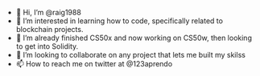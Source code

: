 - 👋 Hi, I’m @raig1988
- 👀 I’m interested in learning how to code, specifically related to blockchain projects.
- 🌱 I’m already finished CS50x and now working on CS50w, then looking to get into Solidity.
- 💞️ I’m looking to collaborate on any project that lets me built my skilss
- 📫 How to reach me on twitter at @123aprendo

<!---
raig1988/raig1988 is a ✨ special ✨ repository because its `README.md` (this file) appears on your GitHub profile.
You can click the Preview link to take a look at your changes.
--->

